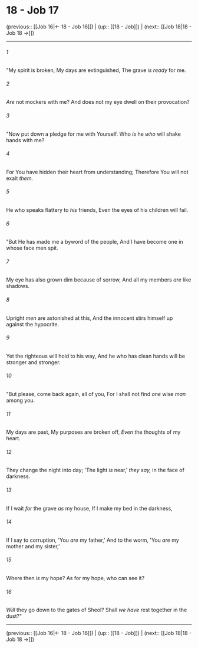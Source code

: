 # 18 - Job 17

(previous:: [[Job 16|← 18 - Job 16]]) | (up:: [[18 - Job]]) | (next:: [[Job 18|18 - Job 18 →]])

***


###### 1 
"My spirit is broken, My days are extinguished, The grave _is ready_ for me. 

###### 2 
_Are_ not mockers with me? And does not my eye dwell on their provocation? 

###### 3 
"Now put down a pledge for me with Yourself. Who _is_ he _who_ will shake hands with me? 

###### 4 
For You have hidden their heart from understanding; Therefore You will not exalt _them._ 

###### 5 
He who speaks flattery to _his_ friends, Even the eyes of his children will fail. 

###### 6 
"But He has made me a byword of the people, And I have become one in whose face men spit. 

###### 7 
My eye has also grown dim because of sorrow, And all my members _are_ like shadows. 

###### 8 
Upright _men_ are astonished at this, And the innocent stirs himself up against the hypocrite. 

###### 9 
Yet the righteous will hold to his way, And he who has clean hands will be stronger and stronger. 

###### 10 
"But please, come back again, all of you, For I shall not find _one_ wise _man_ among you. 

###### 11 
My days are past, My purposes are broken off, _Even_ the thoughts of my heart. 

###### 12 
They change the night into day; 'The light _is_ near,' _they say,_ in the face of darkness. 

###### 13 
If I wait _for_ the grave _as_ my house, If I make my bed in the darkness, 

###### 14 
If I say to corruption, 'You _are_ my father,' And to the worm, 'You _are_ my mother and my sister,' 

###### 15 
Where then _is_ my hope? As for my hope, who can see it? 

###### 16 
_Will_ they go down to the gates of Sheol? Shall _we have_ rest together in the dust?"

***

(previous:: [[Job 16|← 18 - Job 16]]) | (up:: [[18 - Job]]) | (next:: [[Job 18|18 - Job 18 →]])
